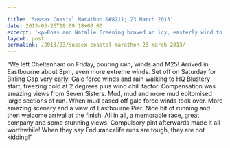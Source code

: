 ```yaml
---

title: 'Sussex Coastal Marathon &#8211; 23 March 2013'
date: 2013-03-26T19:09:18+00:00
excerpt: '<p>Ross and Natalie Greening braved an icy, easterly wind to run the Sussex Coastal Marathon on Saturday.</p>'
layout: post
permalink: /2013/03/sussex-coastal-marathon-23-march-2013/
---
```

&#8220;We left Cheltenham on Friday, pouring rain, winds and M25! Arrived in Eastbourne about 8pm, even more extreme winds. Set off on Saturday for Birling Gap very early. Gale force winds and rain walking to HQ Blustery start, freezing cold at 2 degrees plus wind chill factor. Compensation was amazing views from Seven Sisters. Mud, mud and more mud epitomised large sections of run. When mud eased off gale force winds took over. More amazing scenery and a view of Eastbourne Pier. Nice bit of running and then welcome arrival at the finish. All in all, a memorable race, great company and some stunning views. Compulsory pint afterwards made it all worthwhile! When they say Endurancelife runs are tough, they are not kidding!&#8221;
